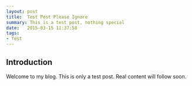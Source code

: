 ```yaml
---
layout: post
title:  Test Post Please Ignore
summary: This is a test post, nothing special
date:   2015-03-15 11:37:58
tags:
- Test
---
```


## Introduction

Welcome to my blog. This is only a test post. Real content will follow soon.